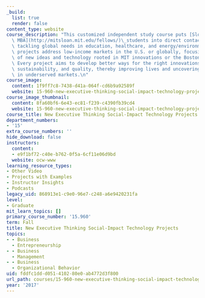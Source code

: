 ```yaml
---
_build:
  list: true
  render: false
content_type: website
course_description: "This customized independent study course puts [Sloan Fellows\
  \ MBA](http://mitsloan.mit.edu/fellows/)\_students into direct contact with innovators\
  \ tackling global needs in education, healthcare, and energy/environment. Co-designed\
  \ projects address low-income markets in the U.S. or globally, focusing on the application\
  \ of new ideas and technology rooted in MIT innovations or the Boston ecosystem.\
  \ Every project aims to develop better ways for the right innovations to reach scale,\
  \ sustainability, and quality, thereby improving lives and uncovering opportunities\
  \ in underserved markets.\n"
course_image:
  content: 1f9ff7c8-7438-d41a-064f-cd6b9a92589f
  website: 15-960-new-executive-thinking-social-impact-technology-projects-fall-2017-spring-2018
course_image_thumbnail:
  content: 8fa60bf6-6e43-ec81-f239-c4390fb39cd4
  website: 15-960-new-executive-thinking-social-impact-technology-projects-fall-2017-spring-2018
course_title: New Executive Thinking Social-Impact Technology Projects
department_numbers:
- '15'
extra_course_numbers: ''
hide_download: false
instructors:
  content:
  - e9f1bf72-c40e-b762-0f5a-6cf11e06d9bd
  website: ocw-www
learning_resource_types:
- Other Video
- Projects with Examples
- Instructor Insights
- Podcasts
legacy_uid: 868913e1-c9e0-96e7-c248-a6e9420231fa
level:
- Graduate
mit_learn_topics: []
primary_course_number: '15.960'
term: Fall
title: New Executive Thinking Social-Impact Technology Projects
topics:
- - Business
  - Entrepreneurship
- - Business
  - Management
- - Business
  - Organizational Behavior
uid: fddfc1dd-d051-4102-80e0-ab4772d3f800
url_path: courses/15-960-new-executive-thinking-social-impact-technology-projects-fall-2017-spring-2018
year: '2017'
---
```

